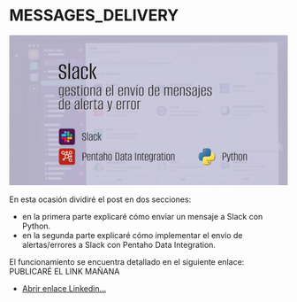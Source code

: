 # MESSAGES_DELIVERY

![imagen](https://github.com/bernabeudario/MESSAGES_DELIVERY/blob/main/img-portada.jpg?raw=true)

En esta ocasión dividiré el post en dos secciones:
* en la primera parte explicaré cómo enviar un mensaje a Slack con Python.
* en la segunda parte explicaré cómo implementar el envío de alertas/errores a Slack con Pentaho Data Integration.

El funcionamiento se encuentra detallado en el siguiente enlace: 
PUBLICARÉ EL LINK MAÑANA
* [Abrir enlace Linkedin...](https://)
